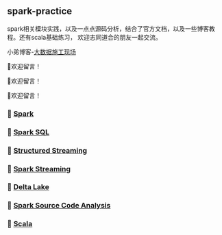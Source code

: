 ## spark-practice

spark相关模块实践，以及一点点源码分析，结合了官方文档，以及一些博客教程。还有scala基础练习，
欢迎志同道合的朋友一起交流。

小弟博客-[大数据施工现场](http://blog.sev7e0.site/) 

:yellow_heart:欢迎留言！

:yellow_heart:欢迎留言！

:yellow_heart:欢迎留言！


### :apple: [Spark][spark]

### :grapes: [Spark SQL][sql]

### :peach: [Structured Streaming][structure]

### :lemon: [Spark Streaming][streaming]

### :pear: [Delta Lake][delta lake]

### :watermelon: [Spark Source Code Analysis][source]

### :tangerine: [Scala][scala]



[spark]:https://github.com/sev7e0/spark-practice/tree/master/src/main/scala/com/sev7e0/spark/core
[sql]:https://github.com/sev7e0/spark-practice/tree/master/src/main/scala/com/sev7e0/spark/sql
[structure]:https://github.com/sev7e0/spark-practice/tree/master/src/main/scala/com/sev7e0/spark/structured_streaming
[streaming]:https://github.com/sev7e0/spark-practice/tree/master/src/main/scala/com/sev7e0/spark/spark_streaming
[source]:https://github.com/sev7e0/spark-practice/tree/master/src/main/resources
[delta lake]:https://github.com/sev7e0/spark-practice/tree/master/src/main/scala/com/sev7e0/spark/delta
[scala]:https://github.com/sev7e0/spark-practice/tree/master/src/main/scala/com/sev7e0/spark/scala